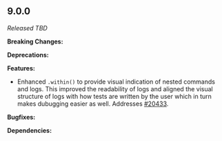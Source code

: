 ## 9.0.0

_Released TBD_

**Breaking Changes:**

**Deprecations:**

**Features:**

- Enhanced `.within()` to provide visual indication of nested commands and logs.
  This improved the readability of logs and aligned the visual structure of logs
  with how tests are written by the user which in turn makes dubugging easier as
  well. Addresses [#20433](https://github.com/cypress-io/cypress/issues/20433).

**Bugfixes:**

**Dependencies:**
